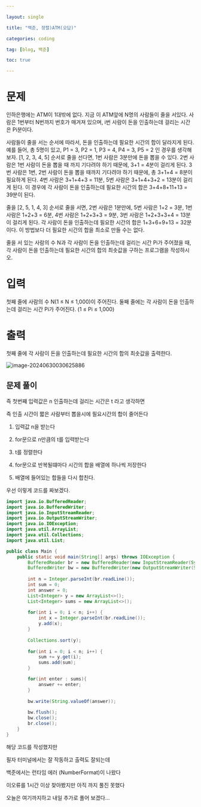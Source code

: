 ```yaml
---

layout: single

title: "백준, 정렬)ATM(오답)"

categories: coding

tag: [blog, 백준]

toc: true

---
```

# 문제
인하은행에는 ATM이 1대밖에 없다. 지금 이 ATM앞에 N명의 사람들이 줄을 서있다. 사람은 1번부터 N번까지 번호가 매겨져 있으며, i번 사람이 돈을 인출하는데 걸리는 시간은 Pi분이다.

사람들이 줄을 서는 순서에 따라서, 돈을 인출하는데 필요한 시간의 합이 달라지게 된다. 예를 들어, 총 5명이 있고, P1 = 3, P2 = 1, P3 = 4, P4 = 3, P5 = 2 인 경우를 생각해보자. [1, 2, 3, 4, 5] 순서로 줄을 선다면, 1번 사람은 3분만에 돈을 뽑을 수 있다. 2번 사람은 1번 사람이 돈을 뽑을 때 까지 기다려야 하기 때문에, 3+1 = 4분이 걸리게 된다. 3번 사람은 1번, 2번 사람이 돈을 뽑을 때까지 기다려야 하기 때문에, 총 3+1+4 = 8분이 필요하게 된다. 4번 사람은 3+1+4+3 = 11분, 5번 사람은 3+1+4+3+2 = 13분이 걸리게 된다. 이 경우에 각 사람이 돈을 인출하는데 필요한 시간의 합은 3+4+8+11+13 = 39분이 된다.

줄을 [2, 5, 1, 4, 3] 순서로 줄을 서면, 2번 사람은 1분만에, 5번 사람은 1+2 = 3분, 1번 사람은 1+2+3 = 6분, 4번 사람은 1+2+3+3 = 9분, 3번 사람은 1+2+3+3+4 = 13분이 걸리게 된다. 각 사람이 돈을 인출하는데 필요한 시간의 합은 1+3+6+9+13 = 32분이다. 이 방법보다 더 필요한 시간의 합을 최소로 만들 수는 없다.

줄을 서 있는 사람의 수 N과 각 사람이 돈을 인출하는데 걸리는 시간 Pi가 주어졌을 때, 각 사람이 돈을 인출하는데 필요한 시간의 합의 최솟값을 구하는 프로그램을 작성하시오.

# 입력

첫째 줄에 사람의 수 N(1 ≤ N ≤ 1,000)이 주어진다. 둘째 줄에는 각 사람이 돈을 인출하는데 걸리는 시간 Pi가 주어진다. (1 ≤ Pi ≤ 1,000)

# 출력
첫째 줄에 각 사람이 돈을 인출하는데 필요한 시간의 합의 최솟값을 출력한다.

![image-20240630030625886](../../images/2024-06-30-BackJun_8/image-20240630030625886.png)



## 문제 풀이

즉 첫번쨰 입력값은 n 인출하는데 걸리는 시간은 t 라고 생각하면

즉 인출 시간이 짧은 사람부터 뽑을시에 필요시간의 합이 줄어든다



1. 입력값 n을 받는다

2. for문으로 n만큼의 t를 입력받는다

3. t를 정렬한다

4. for문으로 반복될떄마다 시간의 합을 배열에 하나씩 저장한다

5. 배열에 들어있는 합들을 다시 합친다.

   

우선 이렇게 코드를 짜보겠다.

```JAVA
import java.io.BufferedReader;
import java.io.BufferedWriter;
import java.io.InputStreamReader;
import java.io.OutputStreamWriter;
import java.io.IOException;
import java.util.ArrayList;
import java.util.Collections;
import java.util.List;

public class Main {
    public static void main(String[] args) throws IOException {
        BufferedReader br = new BufferedReader(new InputStreamReader(System.in));
        BufferedWriter bw = new BufferedWriter(new OutputStreamWriter(System.out));
        
        int n = Integer.parseInt(br.readLine());
        int sum = 0;
        int answer = 0;
        List<Integer> y = new ArrayList<>();
        List<Integer> sums = new ArrayList<>();
        
        for(int i = 0; i < n; i++) {
            int x = Integer.parseInt(br.readLine());
            y.add(x);
        }
        
        Collections.sort(y);
        
        for(int i = 0; i < n; i++) {
            sum += y.get(i);
            sums.add(sum);
        }

        for(int enter : sums){
            answer += enter;
        }
        
        bw.write(String.valueOf(answer));
        
        bw.flush();
        bw.close();
        br.close();
    }
}

```

해당 코드를 작성했지만

필자 터미널에서는 잘 작동하고 출력도 잘되는데

백준에서는 런타임 에러 (NumberFormat)이 나왔다

이오류를 1시간 이상 찾아봤지만 아직 까지 풀진 못했다

오늘은 여기까지하고 내일 추가로 풀어 보겠다...


